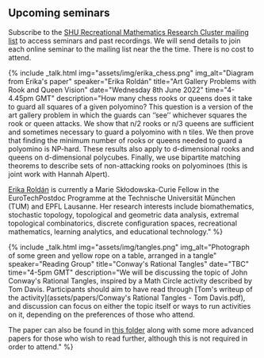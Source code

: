 ## Upcoming seminars

Subscribe to the [SHU Recreational Mathematics Research Cluster mailing list](https://www.google.com/url?q=https%3A%2F%2Fwww.jiscmail.ac.uk%2FSHU-RMRC&sa=D&sntz=1&usg=AFQjCNENE6mx8ZdEZVSckovetPHsqedVoA) to access seminars and past recordings. We will send details to join each online seminar to the mailing list near the the time. There is no cost to attend.

<div class='talks'>

{% include _talk.html
    img="assets/img/erika_chess.png"
    img_alt="Diagram from Erika's paper"
    speaker="Erika Rold&aacute;n"
    title="Art Gallery Problems with Rook and Queen Vision"
    date="Wednesday 8th June 2022"
    time="4-4.45pm GMT"
    description="How many chess rooks or queens does it take to guard all squares of a given polyomino? This question is a version of the art gallery problem in which the guards can ‘’see’’ whichever squares the rook or queen attacks. We show that n/2 rooks or n/3 queens are sufficient and sometimes necessary to guard a polyomino with n tiles. We then prove that finding the minimum number of rooks or queens needed to guard a polyomino is NP-hard. These results also apply to d-dimensional rooks and queens on d-dimensional polycubes. Finally, we use bipartite matching theorems to describe sets of non-attacking rooks on polyominoes (this is joint work with Hannah Alpert).

[Erika Rold&aacute;n](www.erikaroldan.net) is currently a Marie Sk&#322;odowska-Curie Fellow in the EuroTechPostdoc Programme at the Technische Universit&auml;t M&uuml;nchen (TUM) and EPFL Lausanne. Her research interests include biomathematics, stochastic topology, topological and geometric data analysis, extremal topological combinatorics, discrete configuration spaces, recreational mathematics, learning analytics, and educational technology."
%}

{% include _talk.html
    img="assets/img/tangles.png"
    img_alt="Photograph of some green and yellow rope on a table, arranged in a tangle"
    speaker="Reading Group"
    title="Conway's Rational Tangles"
    date="TBC"
    time="4-5pm GMT"
    description="We will be discussing the topic of John Conway's Rational Tangles, inspired by a Math Circle activity described by Tom Davis. Participants should aim to have read through [Tom's writeup of the activity](assets/papers/Conway's Rational Tangles - Tom Davis.pdf), and discussion can focus on either the topic itself or ways to run activities on it, depending on the preferences of those who attend.

The paper can also be found in [this folder](https://www.dropbox.com/sh/jlv2oz2dfm0a9sv/AACL4a7sz8f2QdQo7OuBTeLUa?dl=0) along with some more advanced papers for those who wish to read further, although this is not required in order to attend."
%}


</div>
